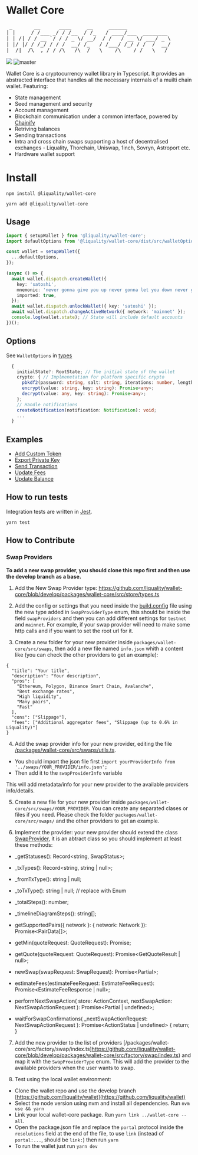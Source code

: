 # Wallet Core

<pre>
 _       __      ____     __     ______              
| |     / /___ _/ / /__  / /_   / ____/___  ________ 
| | /| / / __ `/ / / _ \/ __/  / /   / __ \/ ___/ _ \
| |/ |/ / /_/ / / /  __/ /_   / /___/ /_/ / /  /  __/
|__/|__/\__,_/_/_/\___/\__/   \____/\____/_/   \___/ 
</pre>

![](https://img.shields.io/npm/v/@liquality/wallet-core?label=wallet-core)
![master](https://github.com/liquality/wallet-core/actions/workflows/build-test.yml/badge.svg?branch=master)

Wallet Core is a cryptocurrency wallet library in Typescript. It provides an abstracted interface that handles all the necessary internals of a muilti chain wallet. Featuring:

- State management
- Seed management and security
- Account management
- Blockchain communication under a common interface, powered by [Chainify](https://github.com/liquality/chainify)
- Retriving balances
- Sending transactions
- Intra and cross chain swaps supporting a host of decentralised exchanges - Liquality, Thorchain, Uniswap, 1inch, Sovryn, Astroport etc.
- Hardware wallet support

# Install

`npm install @liquality/wallet-core`

`yarn add @liquality/wallet-core`

## Usage

```typescript
import { setupWallet } from '@liquality/wallet-core';
import defaultOptions from '@liquality/wallet-core/dist/src/walletOptions/defaultOptions'; // Default options

const wallet = setupWallet({
  ...defaultOptions,
});

(async () => {
  await wallet.dispatch.createWallet({
    key: 'satoshi',
    mnemonic: 'never gonna give you up never gonna let you down never gonna',
    imported: true,
  });
  await wallet.dispatch.unlockWallet({ key: 'satoshi' });
  await wallet.dispatch.changeActiveNetwork({ network: 'mainnet' });
  console.log(wallet.state); // State will include default accounts
})();
```

## Options

See `WalletOptions` in [types](src/types.ts)

```typescript
  {
    initialState?: RootState; // The initial state of the wallet
    crypto: { // Implmenetation for platform specific crypto
      pbkdf2(password: string, salt: string, iterations: number, length: number, digest: string): Promise<string>;
      encrypt(value: string, key: string): Promise<any>;
      decrypt(value: any, key: string): Promise<any>;
    };
    // Handle notifications
    createNotification(notification: Notification): void;
    ...
  }
```

## Examples

- [Add Custom Token](https://github.com/liquality/wallet-core/blob/develop/packages/wallet-core/src/store/actions/addCustomToken.test.ts)
- [Export Private Key](https://github.com/liquality/wallet-core/blob/develop/packages/wallet-core/src/store/actions/exportPrivateKey.test.ts)
- [Send Transaction](https://github.com/liquality/wallet-core/blob/develop/packages/wallet-core/src/store/actions/sendTransaction.test.ts)
- [Update Fees](https://github.com/liquality/wallet-core/blob/develop/packages/wallet-core/src/store/actions/updateFees.test.ts)
- [Update Balance](https://github.com/liquality/wallet-core/blob/develop/packages/wallet-core/src/store/actions/updateBalances.test.ts)

## How to run tests

Integration tests are written in [Jest](https://jestjs.io/).

```angular2html
yarn test
```

## How to Contribute
### Swap Providers
**To add a new swap provider, you should clone this repo first and then use the develop branch as a base.**

1. Add the New Swap Provider type: https://github.com/liquality/wallet-core/blob/develop/packages/wallet-core/src/store/types.ts

2. Add the config or settings that you need inside the [build.config](https://github.com/liquality/wallet-core/blob/develop/packages/wallet-core/src/build.config.ts) file using the new type added in `SwapProviderType` enum, this should be inside the field `swapProviders` and then you can add different settings for `testnet` and `mainnet`. For example, if your swap provider will need to make some http calls and if you want to set the root url for it.

3. Create a new folder for your new provider inside `packages/wallet-core/src/swaps`, then add a new file named `info.json` whith a content like (you can check the other providers to get an example):

```
{
  "title": "Your title",
  "description": "Your description",
  "pros": [
    "Ethereum, Polygon, Binance Smart Chain, Avalanche",
    "Best exchange rates",
    "High liquidity",
    "Many pairs",
    "Fast"
  ],
  "cons": ["Slippage"],
  "fees": ["Additional aggregator fees", "Slippage (up to 0.6% in Liquality)"]
}

```

4. Add the swap provider info for your new provider, editing the file [/packages/wallet-core/src/swaps/utils.ts](https://github.com/liquality/wallet-core/blob/develop/packages/wallet-core/src/swaps/utils.ts).
  - You should import the json file first `import yourProviderInfo from '../swaps/YOUR_PROVIDER/info.json';`
  - Then add it to the `swapProviderInfo` variable

 This will add metadata/info for your new provider to the available providers info/details.

5. Create a new file for your new provider inside `packages/wallet-core/src/swaps/YOUR_PROVIDER`. You can create any separated clases or files if you need. Please check the folder `packages/wallet-core/src/swaps/` and the other providers to get an example.

6. Implement the provider: your new provider should extend the class [SwapProvider](https://github.com/liquality/wallet-core/blob/develop/packages/wallet-core/src/swaps/SwapProvider.ts), it is an abtract class so you should implement at least these methods:

  - _getStatuses(): Record<string, SwapStatus>;
  - _txTypes(): Record<string, string | null>;
  - _fromTxType(): string | null;
  - _toTxType(): string | null; // replace with Enum
  - _totalSteps(): number;
  - _timelineDiagramSteps(): string[];

  - getSupportedPairs({ network }: { network: Network }): Promise<PairData[]>;

  - getMin(quoteRequest: QuoteRequest): Promise<BigNumber>;

  - getQuote(quoteRequest: QuoteRequest): Promise<GetQuoteResult | null>;

  - newSwap(swapRequest: SwapRequest): Promise<Partial<SwapHistoryItem>>;

  - estimateFees(estimateFeeRequest: EstimateFeeRequest): Promise<EstimateFeeResponse | null>;

  - performNextSwapAction(
    store: ActionContext,
    nextSwapAction: NextSwapActionRequest
  ): Promise<Partial<SwapHistoryItem> | undefined>;

  - waitForSwapConfirmations(
    _nextSwapActionRequest: NextSwapActionRequest
  ): Promise<ActionStatus | undefined> {
    return;
  }


7. Add the new provider to the list of providers [/packages/wallet-core/src/factory/swap/index.ts]https://github.com/liquality/wallet-core/blob/develop/packages/wallet-core/src/factory/swap/index.ts) and map it with the `SwapProviderType` enum. This will add the provider to the available providers when the user wants to swap.

8. Test using the local wallet environment:
- Clone the wallet repo and use the develop branch [https://github.com/liquality/wallet](https://github.com/liquality/wallet)
- Select the node version using nvm and install all dependencies. Run `nvm use && yarn` 
- Link your local wallet-core package. Run `yarn link ../wallet-core --all`.
- Open the package.json file and replace the `portal` protocol inside the `resolutions` field at the end of the file, to use `link` (instead of `portal:...`, should be `link:`) then run `yarn` 
- To run the wallet just run `yarn dev` 
